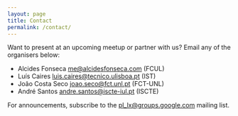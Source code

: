 ```yaml
---
layout: page
title: Contact
permalink: /contact/
---
```


Want to present at an upcoming meetup or partner with us? Email any of the organisers below:

- Alcides Fonseca <me@alcidesfonseca.com> (FCUL)
- Luís Caires <luis.caires@tecnico.ulisboa.pt> (IST)
- João Costa Seco <joao.seco@fct.unl.pt> (FCT-UNL)
- André Santos <andre.santos@iscte-iul.pt> (ISCTE)

For announcements, subscribe to the [pl_lx@groups.google.com](https://groups.google.com/g/pl_lx/) mailing list.
